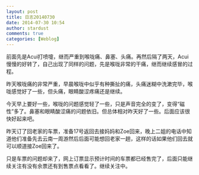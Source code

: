 ```yaml
---
layout: post
title: 日志20140730
date: 2014-07-30 10:54
author: stardust
comments: true
categories: [Weblog]
---
```

前面先是Acui打喷嚏，继而严重到喉咙痛、鼻塞、头痛。再然后隔了两天，Acui慢慢的好转了，自己出现了同样的问题，先是喉咙非常的干痛，继而继续感冒的过程。

昨天喉咙痛的非常严重，早晨喉咙中似乎有种撕扯的痛，头痛迷糊中洗漱完毕，喉咙感觉好了一些，但头痛，眼睛酸涩疼痛还是继续。

今天早上要好一些，喉咙的问题感觉轻了一些，只是声音完全的变了，变得“磁性”多了。鼻塞和眼睛酸涩痛的问题依旧。但总体相对昨天好了一些。后面应该很快好起来吧。

昨天订了回老家的车票，准备17号返回去接妈妈和Zoe回来，晚上二姐的电话中知道他们准备先去云南一周游然后后面可能想回老家一趟，这样的话如果他们回去就可以顺道接Zoe回来了。

只是车票的问题却来了，网上订票显示预计时间的车票都已经售完了，后面只能继续关注有没有余票还有到售票点看看了。继续关注中。
